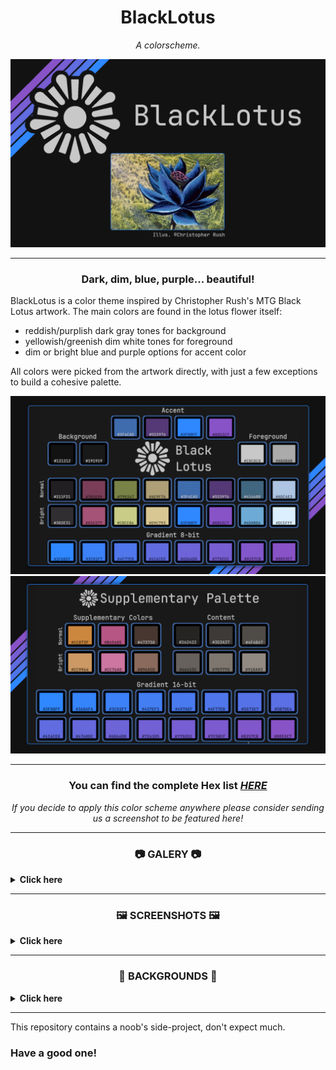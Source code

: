 <h1 align="center"> BlackLotus</h1>

<p align="center"><i>A colorscheme.</i> </p>

![](./cover.png)

_______

<h3 align="center"> Dark, dim, blue, purple... beautiful!</h3>

BlackLotus is a color theme inspired by Christopher Rush's MTG Black Lotus artwork.
The main colors are found in the lotus flower itself:
- reddish/purplish dark gray tones for background
-  yellowish/greenish dim white tones for foreground
-  dim or bright blue and purple options for accent color 

All colors were picked from the artwork directly, with just a few exceptions to build a cohesive palette.

![](./palette.png)
![](./supplementary_palette.png)

_______

<h3 align="center">You can find the complete Hex list <i><a href="https://github.com/PoisonIsBestType/BlackLotus/blob/main/hex-list.txt">HERE</a></h3> 
<p align="center">If you decide to apply this color scheme anywhere please consider sending us a screenshot to be featured here!</p></i>

_______

<h3 align="center">📷 GALERY 📷</h3>

 <details>
<summary><b>
Click here 
</b></summary>
  
_______
  
<p align="center">Desktop </p>

<img src="desktop.png">


<p align="center">Ranger </p>

<img src="ranger.png">


<p align="center">BpyTOP </p>

<img src="bpytop.png">


<p align="center">Rofi </p>

<img src="rofi.png">


<p align="center">Text </p>

<img src="text.png">



</details>


_______

<h3 align="center">🖼 SCREENSHOTS 🖼</h3>

 <details>
<summary><b>
Click here 
</b></summary>
  
_______
  
<p align="center">almeidaromim (as seen on <a href="https://www.reddit.com/r/unixporn/comments/16xintv/awesomewm_blacklotus/">Redit</a>) </p>

<img src="blacklotus.png">

<p align="center">ShakeyAZ (as seen on <a href="https://reddit.com/r/unixporn/s/6KRMk44m0q">Redit</a>) </p>

<img src="screenshot-by-ShakeyAZ.jpg">

<p align="center">Android </p>

<img src="screenshot-android.jpg">




</details>


_______

<h3 align="center">🌄 BACKGROUNDS 🌄</h3>

 <details>
<summary><b>
Click here 
</b></summary>
<img src="background/blacklotus-lotus.png">
<img src="background/blacklotus-mint.png">
<img src="background/blacklotus-tumbleweed.png">
<img src="background/blacklotus-arch.png">
<img src="background/blacklotus-artix.png">
<img src="background/blacklotus-debian.png">
<img src="background/blacklotus-endeavour.png">
<img src="background/blacklotus-fedora.png">
<img src="background/blacklotus-freebsd.png">
<img src="background/blacklotus-garuda.png">
<img src="background/blacklotus-gentoo.png">
<img src="background/blacklotus-gnu.png">
<img src="background/blacklotus-haskell.png">
<img src="background/blacklotus-manjaro.png">
<img src="background/blacklotus-nix.png">
<img src="background/blacklotus-opensuse.png">
<img src="background/blacklotus-oroboros.png">
<img src="background/blacklotus-pop.png">
<img src="background/blacklotus-ubuntu.png">
<img src="background/blacklotus-void.png">
<img src="background/stripe.png">

</details>

_______







This repository contains a noob's side-project, don't expect much.
### Have a good one!
